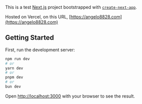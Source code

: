 This is a test [Next.js](https://nextjs.org) project bootstrapped with [`create-next-app`](https://nextjs.org/docs/app/api-reference/cli/create-next-app).

Hosted on Vercel, on this URL, [https://angelo8828.com](https://angelo8828.com)

## Getting Started

First, run the development server:

```bash
npm run dev
# or
yarn dev
# or
pnpm dev
# or
bun dev
```

Open [http://localhost:3000](http://localhost:3000) with your browser to see the result.
